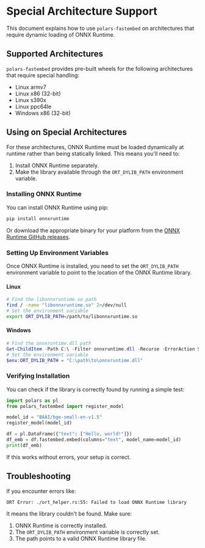 # Special Architecture Support

This document explains how to use `polars-fastembed` on architectures that require
dynamic loading of ONNX Runtime.

## Supported Architectures

`polars-fastembed` provides pre-built wheels for the following architectures that require
special handling:

- Linux armv7
- Linux x86 (32-bit)
- Linux s390x
- Linux ppc64le
- Windows x86 (32-bit)

## Using on Special Architectures

For these architectures, ONNX Runtime must be loaded dynamically at runtime rather than
being statically linked. This means you'll need to:

1. Install ONNX Runtime separately.
2. Make the library available through the `ORT_DYLIB_PATH` environment variable.

### Installing ONNX Runtime

You can install ONNX Runtime using pip:

```bash
pip install onnxruntime
```

Or download the appropriate binary for your platform from the
[ONNX Runtime GitHub releases](https://github.com/microsoft/onnxruntime/releases).

### Setting Up Environment Variables

Once ONNX Runtime is installed, you need to set the `ORT_DYLIB_PATH` environment variable
to point to the location of the ONNX Runtime library.

#### Linux

```bash
# Find the libonnxruntime.so path
find / -name "libonnxruntime.so" 2>/dev/null
# Set the environment variable
export ORT_DYLIB_PATH=/path/to/libonnxruntime.so
```

#### Windows

```powershell
# Find the onnxruntime.dll path
Get-ChildItem -Path C:\ -Filter onnxruntime.dll -Recurse -ErrorAction SilentlyContinue
# Set the environment variable
$env:ORT_DYLIB_PATH = "C:\path\to\onnxruntime.dll"
```

### Verifying Installation

You can check if the library is correctly found by running a simple test:

```python
import polars as pl
from polars_fastembed import register_model

model_id = "BAAI/bge-small-en-v1.5"
register_model(model_id)

df = pl.DataFrame({"text": ["Hello, world!"]})
df_emb = df.fastembed.embed(columns="text", model_name=model_id)
print(df_emb)
```

If this works without errors, your setup is correct.

## Troubleshooting

If you encounter errors like:

```
ORT Error: ./ort_helper.rs:55: Failed to load ONNX Runtime library
```

It means the library couldn't be found. Make sure:

1. ONNX Runtime is correctly installed.
2. The `ORT_DYLIB_PATH` environment variable is correctly set.
3. The path points to a valid ONNX Runtime library file.

